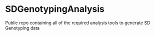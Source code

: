 # SDGenotypingAnalysis
Public repo containing all of the required analysis tools to generate SD Genotyping data
